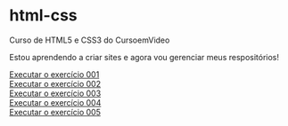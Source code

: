 # html-css
 Curso de HTML5 e CSS3 do CursoemVideo

Estou aprendendo a criar sites e agora vou gerenciar meus respositórios!

<a href="https://tonijr88.github.io/html-css/exercicios/ex001/index.html" target="_blank">Executar o exercício 001</a><br>
<a href="https://tonijr88.github.io/html-css/exercicios/ex002/index.html" target="_blank">Executar o exercício 002</a><br>
<a href="https://tonijr88.github.io/html-css/exercicios/ex003/index.html" target="_blank">Executar o exercício 003</a><br>
<a href="https://tonijr88.github.io/html-css/exercicios/ex004/index.html" target="_blank">Executar o exercício 004</a><br>
<a href="https://tonijr88.github.io/html-css/exercicios/ex006/index.html" target="_blank">Executar o exercício 005</a><br>